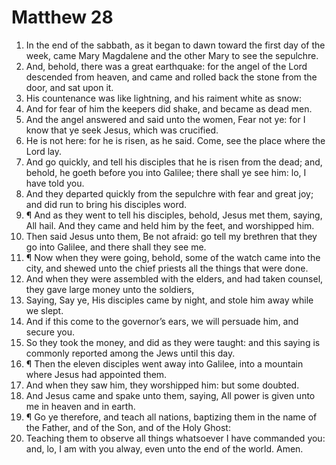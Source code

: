 ﻿# Matthew 28
1. In the end of the sabbath, as it began to dawn toward the first day of the week, came Mary Magdalene and the other Mary to see the sepulchre. 
2. And, behold, there was a great earthquake: for the angel of the Lord descended from heaven, and came and rolled back the stone from the door, and sat upon it. 
3. His countenance was like lightning, and his raiment white as snow: 
4. And for fear of him the keepers did shake, and became as dead men. 
5. And the angel answered and said unto the women, Fear not ye: for I know that ye seek Jesus, which was crucified. 
6. He is not here: for he is risen, as he said. Come, see the place where the Lord lay. 
7. And go quickly, and tell his disciples that he is risen from the dead; and, behold, he goeth before you into Galilee; there shall ye see him: lo, I have told you. 
8. And they departed quickly from the sepulchre with fear and great joy; and did run to bring his disciples word. 
9. ¶ And as they went to tell his disciples, behold, Jesus met them, saying, All hail. And they came and held him by the feet, and worshipped him. 
10. Then said Jesus unto them, Be not afraid: go tell my brethren that they go into Galilee, and there shall they see me. 
11. ¶ Now when they were going, behold, some of the watch came into the city, and shewed unto the chief priests all the things that were done. 
12. And when they were assembled with the elders, and had taken counsel, they gave large money unto the soldiers, 
13. Saying, Say ye, His disciples came by night, and stole him away while we slept. 
14. And if this come to the governor’s ears, we will persuade him, and secure you. 
15. So they took the money, and did as they were taught: and this saying is commonly reported among the Jews until this day. 
16. ¶ Then the eleven disciples went away into Galilee, into a mountain where Jesus had appointed them. 
17. And when they saw him, they worshipped him: but some doubted. 
18. And Jesus came and spake unto them, saying, All power is given unto me in heaven and in earth. 
19. ¶ Go ye therefore, and teach all nations, baptizing them in the name of the Father, and of the Son, and of the Holy Ghost: 
20. Teaching them to observe all things whatsoever I have commanded you: and, lo, I am with you alway, even unto the end of the world. Amen. 
